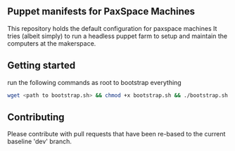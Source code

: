 ## Puppet manifests for PaxSpace Machines

This repository holds the default configuration for paxspace machines
It tries (albeit simply) to run a headless puppet farm to setup and maintain the computers at the makerspace.

## Getting started
run the following commands as root to bootstrap everything
```bash
wget <path to bootstrap.sh> && chmod +x bootstrap.sh && ./bootstrap.sh
```

## Contributing
Please contribute with pull requests that have been re-based to the current baseline 'dev' branch.